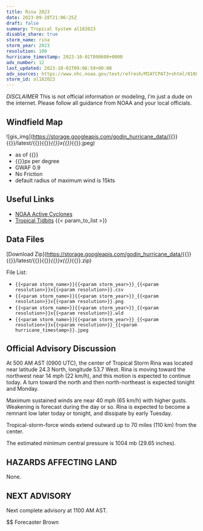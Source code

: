 ```yaml
---
title: Rina 2023
date: 2023-09-28T21:06:25Z
draft: false
summary: Tropical System al182023
disable_share: true
storm_name: rina
storm_year: 2023
resolution: 100
hurricane_timestamp: 2023-10-01T090600+0000
adv_number: 12
last_updated: 2023-10-01T09:06:59+00:00
adv_sources: https://www.nhc.noaa.gov/text/refresh/MIATCPAT3+shtml/010834.shtml;https://www.nhc.noaa.gov/refresh/graphics_at3+shtml/083635.shtml?cone
storm_id: al182023
---
```

*DISCLAIMER* This is not official information or modeling, I'm just a dude on the internet.  Please follow all guidance from NOAA and your local officials.

## Windfield Map
![gis_img](https://storage.googleapis.com/godin_hurricane_data/{{<param storm_name>}}{{<param storm_year>}}/latest/{{<param storm_name>}}{{<param storm_year>}}_{{<param resolution>}}x{{<param resolution>}}_{{<param hurricane_timestamp>}}.jpeg)

- as of {{<param last_updated>}}
- {{<param resolution>}}px per degree
- GWAF 0.9
- No Friction
- default radius of maximum wind is 15kts

## Useful Links
- [NOAA Active Cyclones](https://www.nhc.noaa.gov/)
- [Tropical Tidbits](https://www.tropicaltidbits.com/storminfo/)
{{< param_to_list >}}

## Data Files
[Download Zip](https://storage.googleapis.com/godin_hurricane_data/{{<param storm_name>}}{{<param storm_year>}}/latest/{{<param storm_name>}}{{<param storm_year>}}_{{<param resolution>}}x{{<param resolution>}}_{{<param hurricane_timestamp>}}.zip)

File List:
- `{{<param storm_name>}}{{<param storm_year>}}_{{<param resolution>}}x{{<param resolution>}}.csv`
- `{{<param storm_name>}}{{<param storm_year>}}_{{<param resolution>}}x{{<param resolution>}}.png`
- `{{<param storm_name>}}{{<param storm_year>}}_{{<param resolution>}}x{{<param resolution>}}.wld`
- `{{<param storm_name>}}{{<param storm_year>}}_{{<param resolution>}}x{{<param resolution>}}_{{<param hurricane_timestamp>}}.jpeg`


## Official Advisory Discussion
At 500 AM AST (0900 UTC), the center of Tropical Storm Rina was
located near latitude 24.3 North, longitude 53.7 West. Rina is
moving toward the northwest near 14 mph (22 km/h), and this motion 
is expected to continue today.  A turn toward the north and then 
north-northeast is expected tonight and Monday. 
 
Maximum sustained winds are near 40 mph (65 km/h) with higher gusts.
Weakening is forecast during the day or so.  Rina is expected 
to become a remnant low later today or tonight, and dissipate by 
early Tuesday. 
 
Tropical-storm-force winds extend outward up to 70 miles (110 km)
from the center.
 
The estimated minimum central pressure is 1004 mb (29.65 inches).
 
 
HAZARDS AFFECTING LAND
----------------------
None.
 
 
NEXT ADVISORY
-------------
Next complete advisory at 1100 AM AST.
 
$$
Forecaster Brown